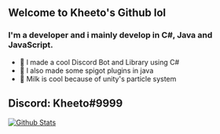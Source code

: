 ## Welcome to Kheeto's Github lol

### I'm a developer and i mainly develop in C#, Java and JavaScript.

- 📌 I made a cool Discord Bot and Library using C#
- 📍 I also made some spigot plugins in java
- 🥛 Milk is cool because of unity's particle system

## Discord: Kheeto#9999

[![Github Stats](https://github-readme-stats.vercel.app/api?username=Kheeto&theme=dark&count_private=true&show_icons=true&cache_seconds=1800)](https://github.com/anuraghazra/github-readme-stats)
